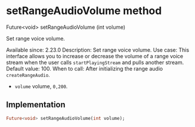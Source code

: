 


# setRangeAudioVolume method








Future&lt;void> setRangeAudioVolume
(int volume)





<p>Set range voice volume.</p>
<p>Available since: 2.23.0
Description: Set range voice volume.
Use case: This interface allows you to increase or decrease the volume of a range voice stream when the user calls <code>startPlayingStream</code> and pulls another stream.
Default value: 100.
When to call: After initializing the range audio <code>createRangeAudio</code>.</p>
<ul>
<li><code>volume</code> volume, <code>0,200</code>.</li>
</ul>



## Implementation

```dart
Future<void> setRangeAudioVolume(int volume);
```








